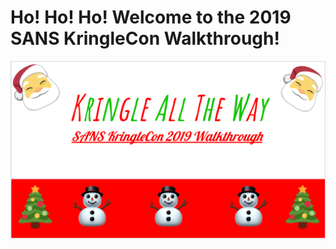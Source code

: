 #                           Ho! Ho! Ho! Welcome to the 2019 SANS KringleCon Walkthrough!
![]( images/README.png)
